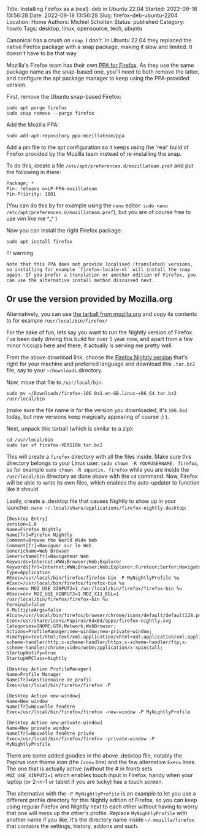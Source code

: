 Title: Installing Firefox as a (real) .deb in Ubuntu 22.04
Started: 2022-09-18 13:56:28
Date: 2022-09-18 13:56:28
Slug: firefox-deb-ubuntu-2204
Location: Home
Authors: Michiel Scholten
Status: published
Category: howto
Tags: desktop, linux, opensource, tech, ubuntu

Canonical has a crush on `snap`. I don't. In Ubuntu 22.04 they replaced the native Firefox package with a snap package, making it slow and limited. It doesn't have to be that way.

Mozilla's Firefox team has their own [PPA for Firefox](https://launchpad.net/~mozillateam/+archive/ubuntu/ppa). As they use the same package name as the snap-based one, you'll need to both remove the latter, and configure the apt package manager to keep using the PPA-provided version.

First, remove the Ubuntu snap-based Firefox:

```
sudo apt purge firefox
sudo snap remove --purge firefox
```

Add the Mozilla PPA:

```
sudo add-apt-repository ppa:mozillateam/ppa
```

Add a pin file to the apt configuration so it keeps using the 'real' build of Firefox provided by the Mozilla team instead of re-installing the snap.

To do this, create a file `/etc/apt/preferences.d/mozillateam.pref` and put the following in there:

```
Package: *
Pin: release o=LP-PPA-mozillateam
Pin-Priority: 1001
```

(You can do this by for example using the `nano` editor: `sudo nano /etc/apt/preferences.d/mozillateam.pref`), but you are of course free to use vim like me ^_^ )

Now you can install the right Firefox package:

```
sudo apt install firefox
```

!!! warning

    Note that this PPA does not provide localised (translated) versions, so installing for example `firefox-locale-nl` will install the snap again. If you prefer a translation or another edition of Firefox, you can use the alternative install method discussed next.


## Or use the version provided by Mozilla.org

Alternatively, you can use [the tarball from mozilla.org](https://www.mozilla.org/en-GB/firefox/all/#product-desktop-release) and copy its contents to for example `/usr/local/bin/firefox/`

For the sake of fun, lets say you want to run the Nightly version of Firefox. I've been daily driving this build for over 5 year now, and apart from a few minor hiccups here and there, it actually is serving me pretty well.

From the above download link, choose the [Firefox Nightly version](https://www.mozilla.org/en-GB/firefox/all/#product-desktop-nightly) that's right for your machine and preferred language and download this `.tar.bz2` file, say to your `~/Downloads` directory.

Now, move that file to `/usr/local/bin`:

```
sudo mv ~/Downloads/firefox-106.0a1.en-GB.linux-x86_64.tar.bz2 /usr/local/bin
```

(make sure the file name is for the version you downloaded, it's `106.0a1` today, but new versions keep magically appearing of course :) ).

Next, unpack this tarball (which is similar to a zip):

```
cd /usr/local/bin
sudo tar xf firefox-VERSION.tar.bz2
```

This will create a `firefox` directory with all the files inside. Make sure this directory belongs to your Linux user: `sudo chown -R YOURUSERNAME. firefox`, so for example `sudo chown -R aquatix. firefox` while you are inside the `/usr/local/bin` directory as done above with the `cd` command. Now, Firefox will be able to write its own files, which enables the auto-updater to function like it should.

Lastly, create a .desktop file that causes Nightly to show up in your launcher. `nano ~/.local/share/applications/firefox-nightly.desktop`:

```
[Desktop Entry]
Version=1.0
Name=Firefox Nightly
Name[fr]=Firefox Nightly
Comment=Browse the World Wide Web
Comment[fr]=Naviguer sur le Web
GenericName=Web Browser
GenericName[fr]=Navigateur Web
Keywords=Internet;WWW;Browser;Web;Explorer
Keywords[fr]=Internet;WWW;Browser;Web;Explorer;Fureteur;Surfer;Navigateur
Type=Application
#Exec=/usr/local/bin/firefox/firefox-bin -P MyNightlyProfile %u
#Exec=/usr/local/bin/firefox/firefox-bin %u
Exec=env MOZ_USE_XINPUT2=1 /usr/local/bin/firefox/firefox-bin %u
#Exec=env MOZ_USE_XINPUT2=1 MOZ_X11_EGL=1 /usr/local/bin/firefox/firefox-bin %u
Terminal=false
X-MultipleArgs=false
#Icon=/usr/local/bin/firefox/browser/chrome/icons/default/default128.png
Icon=/usr/share/icons/Papirus/64x64/apps/firefox-nightly.svg
Categories=GNOME;GTK;Network;WebBrowser;
Actions=ProfileManager;new-window;new-private-window;
MimeType=text/html;text/xml;application/xhtml+xml;application/xml;application/rss+xml;application/rdf+xml;image/gif;image/jpeg;image/png;x-scheme-handler/http;x-scheme-handler/https;x-scheme-handler/ftp;x-scheme-handler/chrome;video/webm;application/x-xpinstall;
StartupNotify=true
StartupWMClass=Nightly

[Desktop Action ProfileManager]
Name=Profile Manager
Name[fr]=Gestionnaire de profil
Exec=/usr/local/bin/firefox/firefox -P

[Desktop Action new-window]
Name=New window
Name[fr]=Nouvelle fenêtre
Exec=/usr/local/bin/firefox/firefox -new-window -P MyNightlyProfile

[Desktop Action new-private-window]
Name=New private window
Name[fr]=Nouvelle fenêtre privée
Exec=/usr/local/bin/firefox/firefox -private-window -P MyNightlyProfile
```

There are some added goodies in the above .desktop file, notably the Papirus icon theme icon (the `Icon=` line) and the few alternative `Exec=` lines. The one that is actually active (without the # in front) sets `MOZ_USE_XINPUT2=1` which enables touch input in Firefox, handy when your laptop (or 2-in-1 or tablet if you are lucky) has a touch screen.

The alternative with the `-P MyNightlyProfile` is an example to let you use a different profile directory for this Nightly edition of Firefox, so you can keep using regular Firefox and Nightly next to each other without having to worry that one will mess up the other's profile. Replace `MyNightlyProfile` with another name if you like, it's the directory name inside `~/.mozilla/firefox` that contains the settings, history, addons and such.
